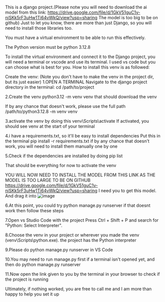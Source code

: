 This is a django project.(Please notw you will need to download the ai model from this link: https://drive.google.com/file/d/1GkV51guC1v-niSKk5rF3uHw1Ti64vWkQ/view?usp=sharing The model is too big to be on github) 
Just to let you know, there are more than just Django, so you will need to install those libraries too.

You must have a virtual environment to be able to run this effectively.

The Python version must be python 3.12.8

To install the virtual environment and connect it to the Django project, you will need a terminal or vscode and use its terminal. I used vs code but you can choose what is best for you.
How to install this venv is as followed:

Create the venv:
(Note you don't have to make the venv in the project dir, but its just easier)
1.OPEN A TERMINAL
Navigate to the django project directory in the terminal:
cd /path/to/project


2.Create the venv
python3.12 -m venv venv
that should download the venv


If by any chance that doesn't work, please use the full path
/path/to/python3.12.8 -m venv venv


3.activate the venv by doing this
venv\Scripts\activate
If activated, you should see venv at the start of your terminal


4.i have a requirements.txt, so it'll be easy to install dependencies
Put this in the terminal
pip install -r requirements.txt
if by any chance that doesn't work, you will need to install them manually one by one


5.Check if the dependencies are installed by doing
pip list


That should be everything for now to activate the venv


YOU WILL NOW NEED TO INSTALL THE MODEL FROM THIS LINK AS THE MODEL IS TOO LARGE TO BE ON GITHUB
https://drive.google.com/file/d/1GkV51guC1v-niSKk5rF3uHw1Ti64vWkQ/view?usp=sharing 
I need you to get this model. And drag it into 
![image](https://github.com/user-attachments/assets/43448f79-4dac-43f1-b4e0-b224f9a53bc7)



6.At this point, you could try
python manage.py runserver
if that doesnt work then follow these steps


7.Open vs Studio Code with the project
Press Ctrl + Shift + P and search for "Python: Select Interpreter".


8.Choose the venv in your project or wherever you made the venv (venv\Scripts\python.exe).
the project has the Python interpreter


9.Please do
python manage.py runserver
in VS Code


10.You may need to run manage.py first if a terminal isn't opened yet, 
and then do 
python manage.py runserver


11.Now open the link given to you by the terminal in your browser to check if the project is running



Ultimately, if nothing worked, you are free to call me and I am more than happy to help you set it up



